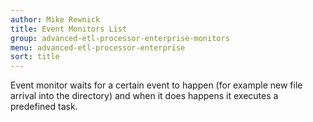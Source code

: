 ```yaml
---
author: Mike Rewnick
title: Event Monitors List
group: advanced-etl-processor-enterprise-monitors
menu: advanced-etl-processor-enterprise
sort: title
---
```


Event monitor waits for a certain event to happen (for example new file arrival into the directory) and when it does happens it executes a predefined task.
